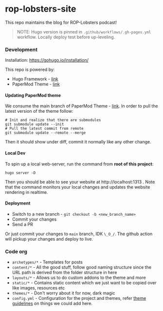 # rop-lobsters-site

This repo maintains the blog for ROP-Lobsters podcast!

> NOTE: Hugo version is pinned in `.github/workflows/.gh-pages.yml` workflow.
Locally deploy test before up-leveling.

### Development

Installation: https://gohugo.io/installation/

This repo is powered by:
- Hugo Framework - [link](https://gohugo.io/about/)
- PaperMod Theme - [link](https://github.com/adityatelange/hugo-PaperMod/wiki/)

#### Updating PaperMod theme

We consume the main branch of PaperMod Theme - [link](https://github.com/adityatelange/hugo-PaperMod/wiki/). In order to pull the latest version of the theme follow:

```
# Init and realize that there are submodules
git submodule update --init
# Pull the latest commit from remote
git submodule update --remote --merge
```

Then it should show under diff, commit it normally like any other change.

#### Local Dev
To spin up a local web-server, run the command from **root of this project**:
```
hugo server -D
```
Then you should be able to see your website at http://localhost:1313 . Note that
the command monitors your local changes and updates the website rendering in
realtime.

#### Deployment
- Switch to a new branch  - `git checkout -b <new_branch_name>`
- Commit your changes
- Send a PR

Or just commit your changes to `main` branch, IDK `\_O_/`. The github action
will pickup your changes and deploy to live.

### Code org
- `archetypes/*` - Templates for posts
- `content/*` -  All the good stuff, follow good naming structure since the URL
path is derived from the folder structure in here
- `layouts/*` - Allows us to do custom addons to the theme and more
- `static/*` - Contains static content which we just want to be copied over like
images, resources etc
- `themes/*` - Don't worry about it for now, dark magic
- `config.yml` - Configuration for the project and themes, refer
[theme guidelines](https://github.com/adityatelange/hugo-PaperMod/wiki/Installation)
on things we could add here.
